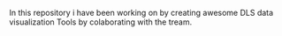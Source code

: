 In this repository i have been working on by creating awesome DLS data visualization Tools by colaborating with the tream.
